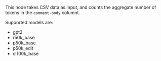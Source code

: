 This node takes CSV data as input, and counts the aggregate number of tokens in the `comment-body` columnt.

Supported models are:

- gpt2
- r50k_base
- p50k_base
- p50k_edit
- cl100k_base

